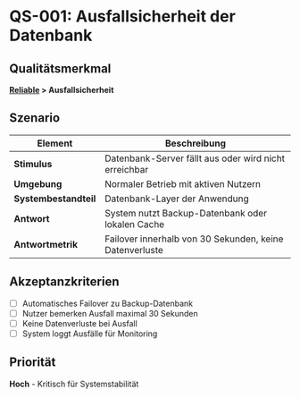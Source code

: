 # QS-001: Ausfallsicherheit der Datenbank

## Qualitätsmerkmal
**[Reliable](../10_quality_requirements.md#reliable) > Ausfallsicherheit**

## Szenario

| Element               | Beschreibung                                                    |
|-----------------------|-----------------------------------------------------------------|
| **Stimulus**          | Datenbank-Server fällt aus oder wird nicht erreichbar          |
| **Umgebung**          | Normaler Betrieb mit aktiven Nutzern                           |
| **Systembestandteil** | Datenbank-Layer der Anwendung                                  |
| **Antwort**           | System nutzt Backup-Datenbank oder lokalen Cache               |
| **Antwortmetrik**     | Failover innerhalb von 30 Sekunden, keine Datenverluste       |

## Akzeptanzkriterien
- [ ] Automatisches Failover zu Backup-Datenbank
- [ ] Nutzer bemerken Ausfall maximal 30 Sekunden
- [ ] Keine Datenverluste bei Ausfall
- [ ] System loggt Ausfälle für Monitoring

## Priorität
**Hoch** - Kritisch für Systemstabilität